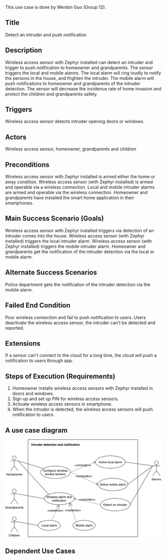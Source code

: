 This use case is done by Wenbin Guo (Group 12).
## Title 
Detect an intruder and push notification

## Description 
Wireless access sensor with Zephyr installed can detect an intruder and trigger to push notification to homeowner and grandparents. The sensor triggers the local and mobile alarms. The local alarm will ring loudly to notify the persons in the house, and frighten the intruder. The mobile alarm will push notifications to homeowner and grandparents of the intruder detection. The sensor will decrease the incidence rate of home invasion and protect the children and grandparents safety.

## Triggers 
Wireless access sensor detects intruder opening doors or windows.

## Actors 
Wireless access sensor, homeowner, grandparents and children

## Preconditions 
Wireless access sensor with Zephyr installed is armed either the home or away condition.
Wireless access sensor (with Zephyr installed) is armed and operable via a wireless connection.
Local and mobile intruder alarms are armed and operable via the wireless connection.
Homeowner and grandparents have installed the smart home application in their smartphones.

## Main Success Scenario (Goals)
Wireless access sensor with Zephyr installed triggers via detection of an intruder comes into the house.
Wireless access sensor (with Zephyr installed) triggers the local intruder alarm.
Wireless access sensor (with Zephyr installed) triggers the mobile intruder alarm.
Homeowner and grandparents get the notification of the intruder detection via the local or mobile alarm.

## Alternate Success Scenarios 
Police department gets the notification of the intruder detection via the mobile alarm.

## Failed End Condition 
Poor wireless connection and fail to push notification to users.
Users deactivate the wireless access sensor, the intruder can't be detected and reported.

## Extensions
If a sensor can't connect to the cloud for a long time, the cloud will push a notification to users through app.

## Steps of Execution (Requirements)
1. Homeowner installs wireless access sensors with Zephyr installed in doors and windows.
2. Sign up and set up PIN for wireless access sensors.
3. Activate wireless access sensors in smartphone.
4. When the intruder is detected, the wireless access sensors will push notification to users.

## A use case diagram
![](https://github.com/Thomas-Ertl/SmartHome/blob/Wenbin/UseCaseDiagrams/AccessDetectionUC.png)

## Dependent Use Cases